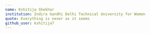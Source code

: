 ```yaml
---
name: Kshitija Shekhar 
institution: Indira Gandhi Delhi Technical University for Women 
quote: Everything is never as it seems 
github_user: kshitija7
---
```

